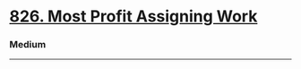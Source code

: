 # [826. Most Profit Assigning Work](https://leetcode.com/problems/most-profit-assigning-work/)
### Medium
---
